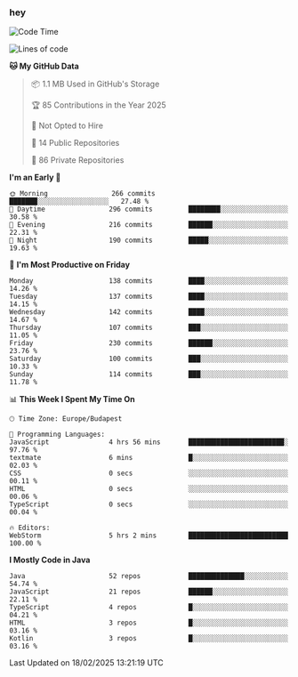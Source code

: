 ### hey

<!--START_SECTION:waka-->
![Code Time](http://img.shields.io/badge/Code%20Time-1%2C086%20hrs%201%20min-blue)

![Lines of code](https://img.shields.io/badge/From%20Hello%20World%20I%27ve%20Written-1.8%20million%20lines%20of%20code-blue)

**🐱 My GitHub Data** 

> 📦 1.1 MB Used in GitHub's Storage 
 > 
> 🏆 85 Contributions in the Year 2025
 > 
> 🚫 Not Opted to Hire
 > 
> 📜 14 Public Repositories 
 > 
> 🔑 86 Private Repositories 
 > 
**I'm an Early 🐤** 

```text
🌞 Morning                266 commits         ███████░░░░░░░░░░░░░░░░░░   27.48 % 
🌆 Daytime                296 commits         ████████░░░░░░░░░░░░░░░░░   30.58 % 
🌃 Evening                216 commits         ██████░░░░░░░░░░░░░░░░░░░   22.31 % 
🌙 Night                  190 commits         █████░░░░░░░░░░░░░░░░░░░░   19.63 % 
```
📅 **I'm Most Productive on Friday** 

```text
Monday                   138 commits         ████░░░░░░░░░░░░░░░░░░░░░   14.26 % 
Tuesday                  137 commits         ████░░░░░░░░░░░░░░░░░░░░░   14.15 % 
Wednesday                142 commits         ████░░░░░░░░░░░░░░░░░░░░░   14.67 % 
Thursday                 107 commits         ███░░░░░░░░░░░░░░░░░░░░░░   11.05 % 
Friday                   230 commits         ██████░░░░░░░░░░░░░░░░░░░   23.76 % 
Saturday                 100 commits         ███░░░░░░░░░░░░░░░░░░░░░░   10.33 % 
Sunday                   114 commits         ███░░░░░░░░░░░░░░░░░░░░░░   11.78 % 
```


📊 **This Week I Spent My Time On** 

```text
🕑︎ Time Zone: Europe/Budapest

💬 Programming Languages: 
JavaScript               4 hrs 56 mins       ████████████████████████░   97.76 % 
textmate                 6 mins              █░░░░░░░░░░░░░░░░░░░░░░░░   02.03 % 
CSS                      0 secs              ░░░░░░░░░░░░░░░░░░░░░░░░░   00.11 % 
HTML                     0 secs              ░░░░░░░░░░░░░░░░░░░░░░░░░   00.06 % 
TypeScript               0 secs              ░░░░░░░░░░░░░░░░░░░░░░░░░   00.04 % 

🔥 Editors: 
WebStorm                 5 hrs 2 mins        █████████████████████████   100.00 % 
```

**I Mostly Code in Java** 

```text
Java                     52 repos            ██████████████░░░░░░░░░░░   54.74 % 
JavaScript               21 repos            ██████░░░░░░░░░░░░░░░░░░░   22.11 % 
TypeScript               4 repos             █░░░░░░░░░░░░░░░░░░░░░░░░   04.21 % 
HTML                     3 repos             █░░░░░░░░░░░░░░░░░░░░░░░░   03.16 % 
Kotlin                   3 repos             █░░░░░░░░░░░░░░░░░░░░░░░░   03.16 % 
```




 Last Updated on 18/02/2025 13:21:19 UTC
<!--END_SECTION:waka-->

